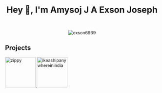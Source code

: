 <h1 align="center">Hey 👋, I'm Amysoj J A Exson Joseph</h1>
<br>

<p  align="center"><img src="https://github-readme-streak-stats.herokuapp.com/?user=exson6969&" alt="exson6969" /></p>

## Projects
<a target="blank" href="https://zippy.codebit.in/" >
  <img alt="zippy" height="100px" width="100px" src="https://zippy.codebit.in/logo.png" />
</a>

<a target="blank" href="https://www.ikeashipanywhereinindia.com" >
  <img   alt="ikeashipanywhereinindia" height="100px" width="100px" src="https://www.ikeashipanywhereinindia.com/logo.svg" />
</a>
